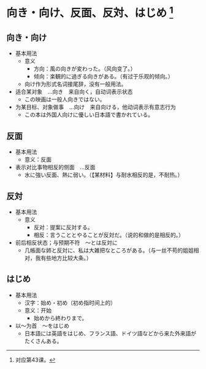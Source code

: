# 向き・向け、反面、反対、はじめ [^title]

## 向き・向け
- 基本用法
  - 意义
    - 方向：風の向きが変わった。（风向变了。）
    - 倾向：楽観的に過ぎる向きがある。（有过于乐观的倾向。）
  - 向け作为形式名词接尾辞，没有一般用法。
- 适合某对象　...向き　来自向く，自动词表示状态
  - この映画は一般人向きではない。
- 为某目标、对象做事　...向け　来自向ける，他动词表示有意志行为
  - この本は外国人向けに優しい日本語で書かれている。

## 反面 
- 基本用法
  - 意义：反面
- 表示对比事物相反的侧面　...反面
  - 水に強い反面、熱に弱い。（【某材料】与耐水相反的是，不耐热。）

## 反対 
- 基本用法
  - 意义
    - 反对：提案に反対する。
    - 相反：言うこととやることが反対だ。（说的和做的是相反的。）
- 前后相反状态；与预期不符　～とは反対に
  - 几帳面な姉と反対に、私は大雑把なところがある。（与一丝不苟的姐姐相对，我有些地方比较大条。）

## はじめ
- 基本用法
  - 汉字：始め・初め（初め指时间上的）
  - 意义：开始
    - 始めから終わりまで。
- 以～为首　～をはじめ
  - 日本語には英語をはじめ、フランス語、ドイツ語などから来た外来語がたくさんある。


[^title]: 对应第43课。

